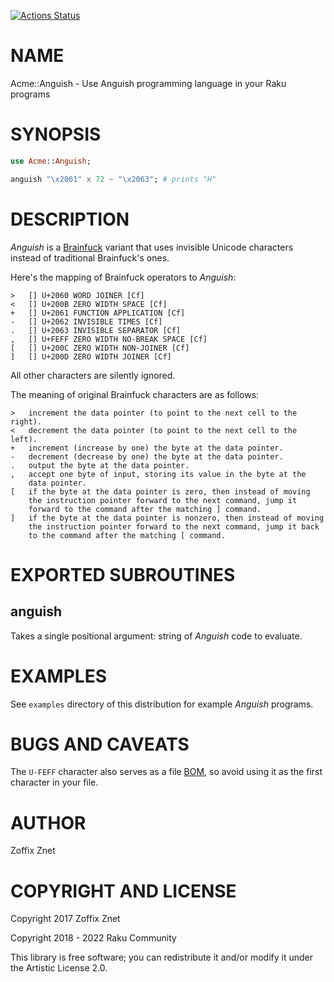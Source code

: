[![Actions Status](https://github.com/raku-community-modules/Acme-Anguish/actions/workflows/test.yml/badge.svg)](https://github.com/raku-community-modules/Acme-Anguish/actions)

NAME
====

Acme::Anguish - Use Anguish programming language in your Raku programs

SYNOPSIS
========

```raku
use Acme::Anguish;

anguish "\x2061" x 72 ~ "\x2063"; # prints "H"
```

DESCRIPTION
===========

*Anguish* is a [Brainfuck](https://en.wikipedia.org/wiki/Brainfuck) variant that uses invisible Unicode characters instead of traditional Brainfuck's ones.

Here's the mapping of Brainfuck operators to *Anguish*:

    >   [⁠] U+2060 WORD JOINER [Cf]
    <   [​] U+200B ZERO WIDTH SPACE [Cf]
    +   [⁡] U+2061 FUNCTION APPLICATION [Cf]
    -   [⁢] U+2062 INVISIBLE TIMES [Cf]
    .   [⁣] U+2063 INVISIBLE SEPARATOR [Cf]
    ,   [﻿] U+FEFF ZERO WIDTH NO-BREAK SPACE [Cf]
    [   [‌] U+200C ZERO WIDTH NON-JOINER [Cf]
    ]   [‍] U+200D ZERO WIDTH JOINER [Cf]

All other characters are silently ignored.

The meaning of original Brainfuck characters are as follows:

    >   increment the data pointer (to point to the next cell to the right).
    <   decrement the data pointer (to point to the next cell to the left).
    +   increment (increase by one) the byte at the data pointer.
    -   decrement (decrease by one) the byte at the data pointer.
    .   output the byte at the data pointer.
    ,   accept one byte of input, storing its value in the byte at the
        data pointer.
    [   if the byte at the data pointer is zero, then instead of moving
        the instruction pointer forward to the next command, jump it
        forward to the command after the matching ] command.
    ]   if the byte at the data pointer is nonzero, then instead of moving
        the instruction pointer forward to the next command, jump it back
        to the command after the matching [ command.

EXPORTED SUBROUTINES
====================

anguish
-------

Takes a single positional argument: string of *Anguish* code to evaluate.

EXAMPLES
========

See `examples` directory of this distribution for example *Anguish* programs.

BUGS AND CAVEATS
================

The `U-FEFF` character also serves as a file [BOM](https://en.wikipedia.org/wiki/Byte_order_mark), so avoid using it as the first character in your file.

AUTHOR
======

Zoffix Znet

COPYRIGHT AND LICENSE
=====================

Copyright 2017 Zoffix Znet

Copyright 2018 - 2022 Raku Community

This library is free software; you can redistribute it and/or modify it under the Artistic License 2.0.

